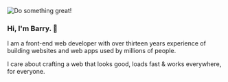 ![Do something great!](https://p193.p3.n0.cdn.getcloudapp.com/items/WnuBBYNE/56c57dc8-f4ab-4347-b94d-d9830029b773.jpeg?source=viewer&v=6187d2c30153be9c1b2a781214f00aa7 "'Do Something Great' light banner")

### Hi, I'm Barry.  👋

I am a front-end web developer with over thirteen years experience of building websites and web apps used by millions of people.

I care about crafting a web that looks good, loads fast & works everywhere, for everyone.
